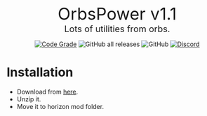 <div style="text-align: center">
    <span style="font-size: 38px">OrbsPower v1.1</span><br/>
    <span style="font-size: 20px">Lots of utilities from orbs.</span>
</div>
<div style="text-align: center">

[![Code Grade](https://www.code-inspector.com/project/22110/score/svg)](https://www.code-inspector.com)
![GitHub all releases](https://img.shields.io/github/downloads/MintoD/OrbsPower/total)
![GitHub](https://img.shields.io/github/license/MintoD/OrbsPower)
[![Discord](https://img.shields.io/discord/832970039607033857.svg?label=&logo=discord&logoColor=ffffff&color=7389D8&labelColor=6A7EC2)](https://discord.gg/6sDGCk2JuD)
</div>

# Installation
- Download from <a href="https://github.com/MintoD/OrbsPower/releases">here</a>.
- Unzip it.
- Move it to horizon mod folder.